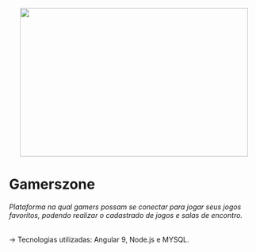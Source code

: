 <p align="center">
  <img width="460" height="300" src="https://i.ibb.co/yd0h32G/gamerszone.png">
</p>

# Gamerszone
###### Plataforma na qual gamers possam se conectar para jogar seus jogos favoritos, podendo realizar o cadastrado de jogos e salas de encontro.

-> Tecnologias utilizadas: Angular 9, Node.js e MYSQL.
